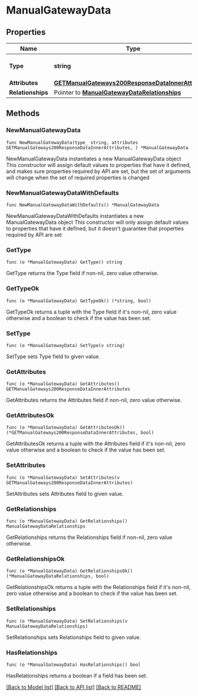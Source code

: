 # ManualGatewayData

## Properties

Name | Type | Description | Notes
------------ | ------------- | ------------- | -------------
**Type** | **string** | The resource&#39;s type | 
**Attributes** | [**GETManualGateways200ResponseDataInnerAttributes**](GETManualGateways200ResponseDataInnerAttributes.md) |  | 
**Relationships** | Pointer to [**ManualGatewayDataRelationships**](ManualGatewayDataRelationships.md) |  | [optional] 

## Methods

### NewManualGatewayData

`func NewManualGatewayData(type_ string, attributes GETManualGateways200ResponseDataInnerAttributes, ) *ManualGatewayData`

NewManualGatewayData instantiates a new ManualGatewayData object
This constructor will assign default values to properties that have it defined,
and makes sure properties required by API are set, but the set of arguments
will change when the set of required properties is changed

### NewManualGatewayDataWithDefaults

`func NewManualGatewayDataWithDefaults() *ManualGatewayData`

NewManualGatewayDataWithDefaults instantiates a new ManualGatewayData object
This constructor will only assign default values to properties that have it defined,
but it doesn't guarantee that properties required by API are set

### GetType

`func (o *ManualGatewayData) GetType() string`

GetType returns the Type field if non-nil, zero value otherwise.

### GetTypeOk

`func (o *ManualGatewayData) GetTypeOk() (*string, bool)`

GetTypeOk returns a tuple with the Type field if it's non-nil, zero value otherwise
and a boolean to check if the value has been set.

### SetType

`func (o *ManualGatewayData) SetType(v string)`

SetType sets Type field to given value.


### GetAttributes

`func (o *ManualGatewayData) GetAttributes() GETManualGateways200ResponseDataInnerAttributes`

GetAttributes returns the Attributes field if non-nil, zero value otherwise.

### GetAttributesOk

`func (o *ManualGatewayData) GetAttributesOk() (*GETManualGateways200ResponseDataInnerAttributes, bool)`

GetAttributesOk returns a tuple with the Attributes field if it's non-nil, zero value otherwise
and a boolean to check if the value has been set.

### SetAttributes

`func (o *ManualGatewayData) SetAttributes(v GETManualGateways200ResponseDataInnerAttributes)`

SetAttributes sets Attributes field to given value.


### GetRelationships

`func (o *ManualGatewayData) GetRelationships() ManualGatewayDataRelationships`

GetRelationships returns the Relationships field if non-nil, zero value otherwise.

### GetRelationshipsOk

`func (o *ManualGatewayData) GetRelationshipsOk() (*ManualGatewayDataRelationships, bool)`

GetRelationshipsOk returns a tuple with the Relationships field if it's non-nil, zero value otherwise
and a boolean to check if the value has been set.

### SetRelationships

`func (o *ManualGatewayData) SetRelationships(v ManualGatewayDataRelationships)`

SetRelationships sets Relationships field to given value.

### HasRelationships

`func (o *ManualGatewayData) HasRelationships() bool`

HasRelationships returns a boolean if a field has been set.


[[Back to Model list]](../README.md#documentation-for-models) [[Back to API list]](../README.md#documentation-for-api-endpoints) [[Back to README]](../README.md)


